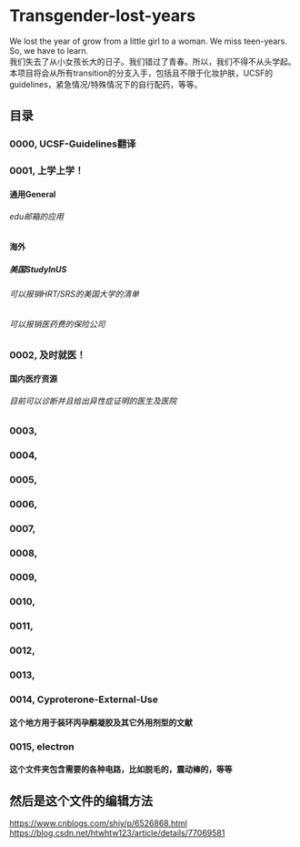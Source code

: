 # Transgender-lost-years
We lost the year of grow from a little girl to a woman. We miss teen-years. So, we have to learn.<br>
我们失去了从小女孩长大的日子。我们错过了青春。所以，我们不得不从头学起。<br>
本项目将会从所有transition的分支入手，包括且不限于化妆护肤，UCSF的guidelines，紧急情况/特殊情况下的自行配药，等等。<br>

 目录
------------------------
### 0000, UCSF-Guidelines翻译  <br>

### 0001, 上学上学！  <br>

#### 通用General <br>
###### edu邮箱的应用 <br>

#### 海外 <br>
##### 美国StudyInUS <br>

###### 可以报销HRT/SRS的美国大学的清单 <br>

###### 可以报销医药费的保险公司 <br>

### 0002, 及时就医！<br>

#### 国内医疗资源 <br>

###### 目前可以诊断并且给出异性症证明的医生及医院 <br>

### 0003, <br>

### 0004, <br>
### 0005, <br>
### 0006, <br>
### 0007, <br>
### 0008, <br>
### 0009, <br>
### 0010, <br>
### 0011, <br>
### 0012, <br>
### 0013, <br>
### 0014, Cyproterone-External-Use <br>
#### 这个地方用于装环丙孕酮凝胶及其它外用剂型的文献 <br>
### 0015, electron <br>
#### 这个文件夹包含需要的各种电路，比如脱毛的，震动棒的，等等 <br>

然后是这个文件的编辑方法
--------------------
https://www.cnblogs.com/shiy/p/6526868.html  <br>
https://blog.csdn.net/htwhtw123/article/details/77069581  <br>
